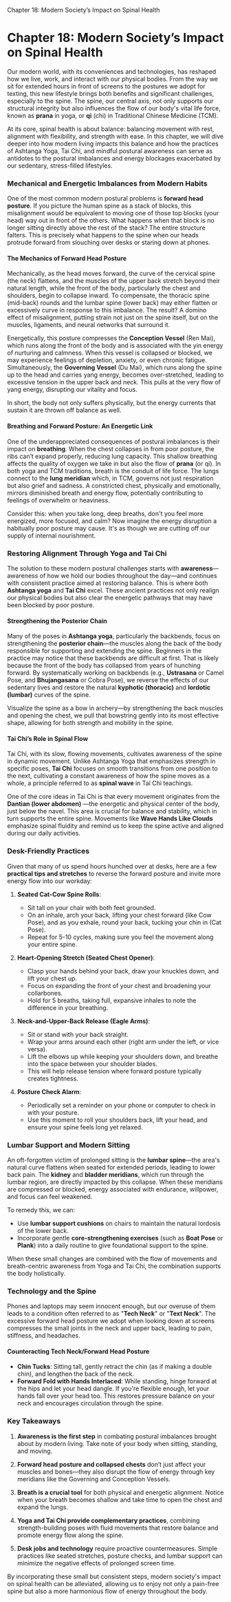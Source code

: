 Chapter 18: Modern Society’s Impact on Spinal Health

# Chapter 18: Modern Society’s Impact on Spinal Health

Our modern world, with its conveniences and technologies, has reshaped how we live, work, and interact with our physical bodies. From the way we sit for extended hours in front of screens to the postures we adopt for texting, this new lifestyle brings both benefits and significant challenges, especially to the spine. The spine, our central axis, not only supports our structural integrity but also influences the flow of our body's vital life force, known as **prana** in yoga, or **qi** (chi) in Traditional Chinese Medicine (TCM).

At its core, spinal health is about balance: balancing movement with rest, alignment with flexibility, and strength with ease. In this chapter, we will dive deeper into how modern living impacts this balance and how the practices of Ashtanga Yoga, Tai Chi, and mindful postural awareness can serve as antidotes to the postural imbalances and energy blockages exacerbated by our sedentary, stress-filled lifestyles.

### **Mechanical and Energetic Imbalances from Modern Habits**

One of the most common modern postural problems is **forward head posture**. If you picture the human spine as a stack of blocks, this misalignment would be equivalent to moving one of those top blocks (your head) way out in front of the others. What happens when that block is no longer sitting directly above the rest of the stack? The entire structure falters. This is precisely what happens to the spine when our heads protrude forward from slouching over desks or staring down at phones. 

#### **The Mechanics of Forward Head Posture**
Mechanically, as the head moves forward, the curve of the cervical spine (the neck) flattens, and the muscles of the upper back stretch beyond their natural length, while the front of the body, particularly the chest and shoulders, begin to collapse inward. To compensate, the thoracic spine (mid-back) rounds and the lumbar spine (lower back) may either flatten or excessively curve in response to this imbalance. The result? A domino effect of misalignment, putting strain not just on the spine itself, but on the muscles, ligaments, and neural networks that surround it.

Energetically, this posture compresses the **Conception Vessel** (Ren Mai), which runs along the front of the body and is associated with the yin energy of nurturing and calmness. When this vessel is collapsed or blocked, we may experience feelings of depletion, anxiety, or even chronic fatigue. Simultaneously, the **Governing Vessel** (Du Mai), which runs along the spine up to the head and carries yang energy, becomes over-stretched, leading to excessive tension in the upper back and neck. This pulls at the very flow of yang energy, disrupting our vitality and focus.

In short, the body not only suffers physically, but the energy currents that sustain it are thrown off balance as well.

#### **Breathing and Forward Posture: An Energetic Link**
One of the underappreciated consequences of postural imbalances is their impact on **breathing**. When the chest collapses in from poor posture, the ribs can’t expand properly, reducing lung capacity. This shallow breathing affects the quality of oxygen we take in but also the flow of **prana** (or qi). In both yoga and TCM traditions, breath is the conduit of life force. The lungs connect to the **lung meridian** which, in TCM, governs not just respiration but also grief and sadness. A constricted chest, physically and emotionally, mirrors diminished breath and energy flow, potentially contributing to feelings of overwhelm or heaviness.

Consider this: when you take long, deep breaths, don't you feel more energized, more focused, and calm? Now imagine the energy disruption a habitually poor posture may cause. It's as though we are cutting off our supply of internal nourishment.

### **Restoring Alignment Through Yoga and Tai Chi**

The solution to these modern postural challenges starts with **awareness**—awareness of how we hold our bodies throughout the day—and continues with consistent practice aimed at restoring balance. This is where both **Ashtanga yoga** and **Tai Chi** excel. These ancient practices not only realign our physical bodies but also clear the energetic pathways that may have been blocked by poor posture.

#### **Strengthening the Posterior Chain**
Many of the poses in **Ashtanga yoga**, particularly the backbends, focus on strengthening the **posterior chain**—the muscles along the back of the body responsible for supporting and extending the spine. Beginners in the practice may notice that these backbends are difficult at first. That is likely because the front of the body has collapsed from years of hunching forward. By systematically working on backbends (e.g., **Ustrasana** or Camel Pose, and **Bhujangasana** or Cobra Pose), we reverse the effects of our sedentary lives and restore the natural **kyphotic (thoracic)** and **lordotic (lumbar)** curves of the spine.

Visualize the spine as a bow in archery—by strengthening the back muscles and opening the chest, we pull that bowstring gently into its most effective shape, allowing for both strength and mobility in the spine.

#### **Tai Chi’s Role in Spinal Flow**
Tai Chi, with its slow, flowing movements, cultivates awareness of the spine in dynamic movement. Unlike Ashtanga Yoga that emphasizes strength in specific poses, **Tai Chi** focuses on smooth transitions from one position to the next, cultivating a constant awareness of how the spine moves as a whole, a principle referred to as **spinal wave** in Tai Chi teachings. 

One of the core ideas in Tai Chi is that every movement originates from the **Dantian (lower abdomen)** —the energetic and physical center of the body, just below the navel. This area is crucial for balance and stability, which in turn supports the entire spine. Movements like **Wave Hands Like Clouds** emphasize spinal fluidity and remind us to keep the spine active and aligned during our daily activities.

### **Desk-Friendly Practices**

Given that many of us spend hours hunched over at desks, here are a few **practical tips and stretches** to reverse the forward posture and invite more energy flow into our workday:

1. **Seated Cat-Cow Spine Rolls**: 
    - Sit tall on your chair with both feet grounded.
    - On an inhale, arch your back, lifting your chest forward (like Cow Pose), and as you exhale, round your back, tucking your chin in (Cat Pose).
    - Repeat for 5-10 cycles, making sure you feel the movement along your entire spine.

2. **Heart-Opening Stretch (Seated Chest Opener)**: 
    - Clasp your hands behind your back, draw your knuckles down, and lift your chest up.
    - Focus on expanding the front of your chest and broadening your collarbones.
    - Hold for 5 breaths, taking full, expansive inhales to note the difference in your breathing.

3. **Neck-and-Upper-Back Release (Eagle Arms)**: 
    - Sit or stand with your back straight.
    - Wrap your arms around each other (right arm under the left, or vice versa).
    - Lift the elbows up while keeping your shoulders down, and breathe into the space between your shoulder blades.
    - This will help release tension where forward posture typically creates tightness.

4. **Posture Check Alarm**: 
    - Periodically set a reminder on your phone or computer to check in with your posture.
    - Use this moment to roll your shoulders back, lift your head, and ensure your spine feels long yet relaxed.

### **Lumbar Support and Modern Sitting**

An oft-forgotten victim of prolonged sitting is the **lumbar spine**—the area's natural curve flattens when seated for extended periods, leading to lower back pain. The **kidney** and **bladder meridians**, which run through the lumbar region, are directly impacted by this collapse. When these meridians are compressed or blocked, energy associated with endurance, willpower, and focus can feel weakened.

To remedy this, we can:
- Use **lumbar support cushions** on chairs to maintain the natural lordosis of the lower back.
- Incorporate gentle **core-strengthening exercises** (such as **Boat Pose** or **Plank**) into a daily routine to give foundational support to the spine.
  
When these small changes are combined with the flow of movements and breath-centric awareness from Yoga and Tai Chi, the combination supports the body holistically.

### **Technology and the Spine**

Phones and laptops may seem innocent enough, but our overuse of them leads to a condition often referred to as "**Tech Neck**" or "**Text Neck**". The excessive forward head posture we adopt when looking down at screens compresses the small joints in the neck and upper back, leading to pain, stiffness, and headaches. 

#### **Counteracting Tech Neck/Forward Head Posture**
- **Chin Tucks**: Sitting tall, gently retract the chin (as if making a double chin), and lengthen the back of the neck.
- **Forward Fold with Hands Interlaced**: While standing, hinge forward at the hips and let your head dangle. If you're flexible enough, let your hands fall over your head too. This restores pressure balance on your neck and encourages circulation through the spine.

### **Key Takeaways**

1. **Awareness is the first step** in combating postural imbalances brought about by modern living. Take note of your body when sitting, standing, and moving.
   
2. **Forward head posture and collapsed chests** don’t just affect your muscles and bones—they also disrupt the flow of energy through key meridians like the Governing and Conception Vessels.

3. **Breath is a crucial tool** for both physical and energetic alignment. Notice when your breath becomes shallow and take time to open the chest and expand the lungs.

4. **Yoga and Tai Chi provide complementary practices**, combining strength-building poses with fluid movements that restore balance and promote energy flow along the spine.

5. **Desk jobs and technology** require proactive countermeasures. Simple practices like seated stretches, posture checks, and lumbar support can minimize the negative effects of prolonged screen time.

By incorporating these small but consistent steps, modern society's impact on spinal health can be alleviated, allowing us to enjoy not only a pain-free spine but also a more harmonious flow of energy throughout the body.


